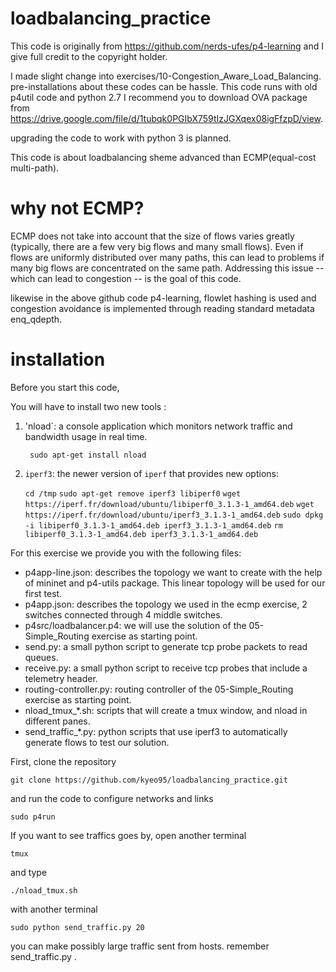 # loadbalancing_practice

This code is originally from https://github.com/nerds-ufes/p4-learning and I give full credit to the copyright holder.

I made slight change into exercises/10-Congestion_Aware_Load_Balancing.
pre-installations about these codes can be hassle.
This code runs with old p4util code and python 2.7
I recommend you to download OVA package from https://drive.google.com/file/d/1tubqk0PGIbX759tIzJGXqex08igFfzpD/view.

upgrading the code to work with python 3 is planned.

This code is about loadbalancing sheme advanced than ECMP(equal-cost multi-path).

# why not ECMP?
ECMP does not take into account that the size of flows varies greatly (typically, there are a few very big flows and many small flows). Even if flows are uniformly distributed over many paths, this can lead to problems if many big flows are concentrated on the same path. Addressing this issue -- which can lead to congestion -- is the goal of this code.

likewise in the above github code p4-learning, flowlet hashing is used and congestion avoidance is implemented through
reading standard metadata enq_qdepth.


# installation

Before you start this code, 

You will have to install two new tools :

1. 'nload`: a console application which monitors network traffic and bandwidth usage in real time.

   ` sudo apt-get install nload`

2. `iperf3`: the newer version of `iperf` that provides new options:

    `cd /tmp`
    `sudo apt-get remove iperf3 libiperf0`
    `wget https://iperf.fr/download/ubuntu/libiperf0_3.1.3-1_amd64.deb`
    `wget https://iperf.fr/download/ubuntu/iperf3_3.1.3-1_amd64.deb`
    `sudo dpkg -i libiperf0_3.1.3-1_amd64.deb iperf3_3.1.3-1_amd64.deb`
    `rm libiperf0_3.1.3-1_amd64.deb iperf3_3.1.3-1_amd64.deb`

For this exercise we provide you with the following files:

- p4app-line.json: describes the topology we want to create with the help of mininet and p4-utils package. This linear topology will be used for our first test.
- p4app.json: describes the topology we used in the ecmp exercise, 2 switches connected through 4 middle switches.
- p4src/loadbalancer.p4: we will use the solution of the 05-Simple_Routing exercise as starting point.
- send.py: a small python script to generate tcp probe packets to read queues.
- receive.py: a small python script to receive tcp probes that include a telemetry header.
- routing-controller.py: routing controller of the 05-Simple_Routing exercise as starting point.
- nload_tmux_*.sh: scripts that will create a tmux window, and nload in different panes.
- send_traffic_*.py: python scripts that use iperf3 to automatically generate flows to test our solution.



First, clone the repository

`git clone https://github.com/kyeo95/loadbalancing_practice.git`

and run the code to configure networks and links

`sudo p4run`


If you want to see traffics goes by, open another terminal

`tmux`

and type  

`./nload_tmux.sh`

with another terminal

`sudo python send_traffic.py 20`

you can make possibly large traffic sent from hosts.
remember send_traffic.py <duration time>.
